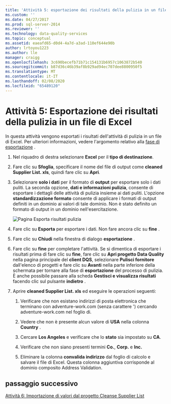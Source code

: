 ```yaml
---
title: 'Attività 5: esportazione dei risultati della pulizia in un file di Excel | Microsoft Docs'
ms.custom: ''
ms.date: 04/27/2017
ms.prod: sql-server-2014
ms.reviewer: ''
ms.technology: data-quality-services
ms.topic: conceptual
ms.assetid: eaeafd65-d0d4-4a7d-a3ad-110ef644e90b
author: lrtoyou1223
ms.author: lle
manager: craigg
ms.openlocfilehash: 3c690becefb71b71c154131b6957c1063872b540
ms.sourcegitcommit: b87d36c46b39af8b929ad94ec707dee8800950f5
ms.translationtype: MT
ms.contentlocale: it-IT
ms.lasthandoff: 02/08/2020
ms.locfileid: "65489120"
---
```

# <a name="task-5-exporting-cleansing-results-to-an-excel-file"></a>Attività 5: Esportazione dei risultati della pulizia in un file di Excel
  In questa attività vengono esportati i risultati dell'attività di pulizia in un file di Excel. Per ulteriori informazioni, vedere l'argomento relativo alla [fase di esportazione](https://msdn.microsoft.com/library/hh213061.aspx#Export) .  
  
1.  Nel riquadro di destra selezionare **Excel** per il **tipo di destinazione**.  
  
2.  Fare clic su **Sfoglia**, specificare il nome del file di output come **cleaned Supplier List. xls**, quindi fare clic su **Apri**.  
  
3.  Selezionare **solo i dati** per il formato di **output** per esportare solo i dati puliti. La seconda opzione, **dati e informazioni pulizia**, consente di esportare i dettagli delle attività di pulizia insieme ai dati puliti. L'opzione **standardizzazione formato** consente di applicare i formati di output definiti in un dominio ai valori di tale dominio. Non è stato definito un formato di output in un dominio nell'esercitazione.  
  
     ![Pagina Esporta risultati pulizia](../../2014/tutorials/media/et-exportingcleansingresultstoanexcelfile.jpg "Pagina Esporta risultati pulizia")  
  
4.  Fare clic su **Esporta** per esportare i dati. Non fare ancora clic su **fine** .  
  
5.  Fare clic su **Chiudi** nella finestra di dialogo **esportazione** .  
  
6.  Fare clic su **fine** per completare l'attività. Se si dimentica di esportare i risultati prima di fare clic su **fine**, fare clic su **Apri progetto Data Quality** nella pagina principale del **client DQS**, selezionare **Pulisci fornitore** dall'elenco di progetti e fare clic su **Avanti** nella parte inferiore della schermata per tornare alla fase di **esportazione** del processo di pulizia. È anche possibile passare alla scheda **Gestisci e visualizza risultati** facendo clic sul pulsante **indietro** .  
  
7.  Aprire **cleaned Supplier List. xls** ed eseguire le operazioni seguenti:  
  
    1.  Verificare che non esistano indirizzi di posta elettronica che terminano con adventure-work.com (senza carattere ') cercando adventure-work.com nel foglio di.  
  
    2.  Vedere che non è presente alcun valore di **USA** nella colonna **Country** .  
  
    3.  Cercare **Los Angeles** e verificare che lo **stato** sia impostato su **CA**.  
  
    4.  Verificare che non siano presenti termini **Co.**, **Corp.** e **Inc.**  
  
    5.  Eliminare la colonna **convalida indirizzo** dal foglio di calcolo e salvare il file di Excel. Questa colonna aggiuntiva corrisponde al dominio composito Address Validation.  
  
## <a name="next-step"></a>passaggio successivo  
 [Attività 6: Importazione di valori dal progetto Cleanse Supplier List](../../2014/tutorials/task-6-importing-values-from-the-cleanse-supplier-list-project.md)  
  
  
